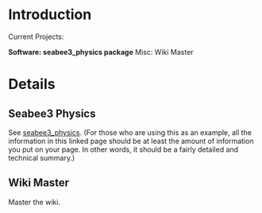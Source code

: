 # Introduction #

Current Projects:

**Software: seabee3\_physics package** Misc: Wiki Master

# Details #

## Seabee3 Physics ##

See [seabee3\_physics](http://code.google.com/p/seabee3-ros-pkg/wiki/seabee3_physics). (For those who are using this as an example, all the information in this linked page should be at least the amount of information you put on your page. In other words, it should be a fairly detailed and technical summary.)

## Wiki Master ##

Master the wiki.